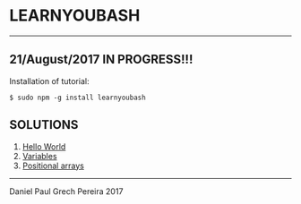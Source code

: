# LEARNYOUBASH
---

## 21/August/2017 IN PROGRESS!!!

Installation of tutorial:
```
$ sudo npm -g install learnyoubash
```

## SOLUTIONS

1. [Hello World](https://github.com/pereiradaniel/learnyoubash/tree/master/hello_world)
2. [Variables](https://github.com/pereiradaniel/learnyoubash/tree/master/variables)
3. [Positional arrays](https://github.com/pereiradaniel/learnyoubash/tree/master/positional_arrays)

---
Daniel Paul Grech Pereira 2017
